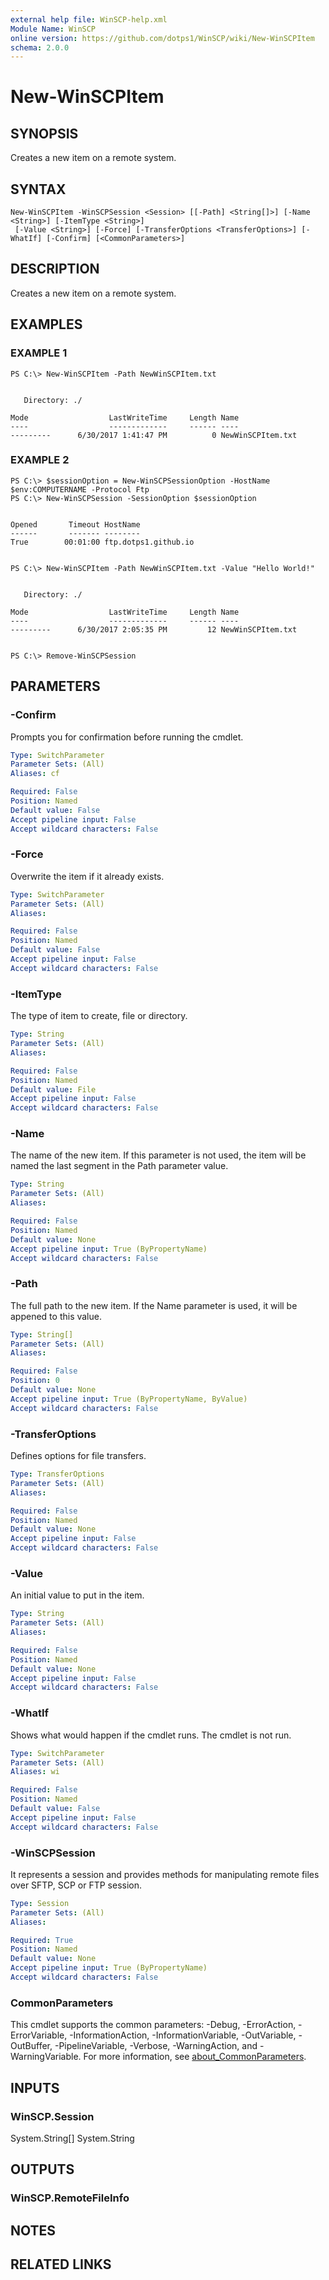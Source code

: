 ```yaml
---
external help file: WinSCP-help.xml
Module Name: WinSCP
online version: https://github.com/dotps1/WinSCP/wiki/New-WinSCPItem
schema: 2.0.0
---
```


# New-WinSCPItem

## SYNOPSIS
Creates a new item on a remote system.

## SYNTAX

```
New-WinSCPItem -WinSCPSession <Session> [[-Path] <String[]>] [-Name <String>] [-ItemType <String>]
 [-Value <String>] [-Force] [-TransferOptions <TransferOptions>] [-WhatIf] [-Confirm] [<CommonParameters>]
```

## DESCRIPTION
Creates a new item on a remote system.

## EXAMPLES

### EXAMPLE 1
```
PS C:\> New-WinSCPItem -Path NewWinSCPItem.txt


   Directory: ./

Mode                  LastWriteTime     Length Name
----                  -------------     ------ ----
---------      6/30/2017 1:41:47 PM          0 NewWinSCPItem.txt
```

### EXAMPLE 2
```
PS C:\> $sessionOption = New-WinSCPSessionOption -HostName $env:COMPUTERNAME -Protocol Ftp
PS C:\> New-WinSCPSession -SessionOption $sessionOption


Opened       Timeout HostName
------       ------- --------
True        00:01:00 ftp.dotps1.github.io


PS C:\> New-WinSCPItem -Path NewWinSCPItem.txt -Value "Hello World!"


   Directory: ./

Mode                  LastWriteTime     Length Name
----                  -------------     ------ ----
---------      6/30/2017 2:05:35 PM         12 NewWinSCPItem.txt


PS C:\> Remove-WinSCPSession
```

## PARAMETERS

### -Confirm
Prompts you for confirmation before running the cmdlet.

```yaml
Type: SwitchParameter
Parameter Sets: (All)
Aliases: cf

Required: False
Position: Named
Default value: False
Accept pipeline input: False
Accept wildcard characters: False
```

### -Force
Overwrite the item if it already exists.

```yaml
Type: SwitchParameter
Parameter Sets: (All)
Aliases:

Required: False
Position: Named
Default value: False
Accept pipeline input: False
Accept wildcard characters: False
```

### -ItemType
The type of item to create, file or directory.

```yaml
Type: String
Parameter Sets: (All)
Aliases:

Required: False
Position: Named
Default value: File
Accept pipeline input: False
Accept wildcard characters: False
```

### -Name
The name of the new item.
If this parameter is not used, the item will be named the last segment in the Path parameter value.

```yaml
Type: String
Parameter Sets: (All)
Aliases:

Required: False
Position: Named
Default value: None
Accept pipeline input: True (ByPropertyName)
Accept wildcard characters: False
```

### -Path
The full path to the new item.
If the Name parameter is used, it will be appened to this value.

```yaml
Type: String[]
Parameter Sets: (All)
Aliases:

Required: False
Position: 0
Default value: None
Accept pipeline input: True (ByPropertyName, ByValue)
Accept wildcard characters: False
```

### -TransferOptions
Defines options for file transfers.

```yaml
Type: TransferOptions
Parameter Sets: (All)
Aliases:

Required: False
Position: Named
Default value: None
Accept pipeline input: False
Accept wildcard characters: False
```

### -Value
An initial value to put in the item.

```yaml
Type: String
Parameter Sets: (All)
Aliases:

Required: False
Position: Named
Default value: None
Accept pipeline input: False
Accept wildcard characters: False
```

### -WhatIf
Shows what would happen if the cmdlet runs.
The cmdlet is not run.

```yaml
Type: SwitchParameter
Parameter Sets: (All)
Aliases: wi

Required: False
Position: Named
Default value: False
Accept pipeline input: False
Accept wildcard characters: False
```

### -WinSCPSession
It represents a session and provides methods for manipulating remote files over SFTP, SCP or FTP session.

```yaml
Type: Session
Parameter Sets: (All)
Aliases:

Required: True
Position: Named
Default value: None
Accept pipeline input: True (ByPropertyName)
Accept wildcard characters: False
```

### CommonParameters
This cmdlet supports the common parameters: -Debug, -ErrorAction, -ErrorVariable, -InformationAction, -InformationVariable, -OutVariable, -OutBuffer, -PipelineVariable, -Verbose, -WarningAction, and -WarningVariable. For more information, see [about_CommonParameters](http://go.microsoft.com/fwlink/?LinkID=113216).

## INPUTS

### WinSCP.Session
System.String\[\] System.String

## OUTPUTS

### WinSCP.RemoteFileInfo

## NOTES

## RELATED LINKS
